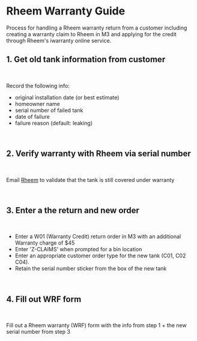 # Rheem Warranty Guide

Process for handling a Rheem warranty return from a customer including creating a 
warranty claim to Rheem in M3 and applying for the credit through Rheem's iwarranty online
service.

## 1. Get old tank information from customer

<br>

Record the following info:

- original installation date (or best estimate)
- homeowner name
- serial number of failed tank
- date of failure
- failure reason (default: leaking)

<br>

## 2. Verify warranty with Rheem via serial number

<br>

Email [Rheem](mailto:Canada.Warranty@Rheem.com) to validate that the tank is still covered under warranty

<br>

## 3. Enter a the return and new order

<br>

- Enter a W01 (Warranty Credit) return order in M3 with an additional Warranty charge of $45
- Enter 'Z-CLAIMS' when prompted for a bin location
- Enter an appropriate customer order type for the new tank (C01, C02 C04). 
- Retain the serial number sticker from the box of the new tank

<br>

## 4. Fill out WRF form

<br>

Fill out a Rheem warranty (WRF) form with the info from step 1 + the new serial number from step 3

<br>



